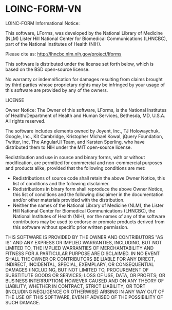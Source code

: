 # LOINC-FORM-VN
LOINC-FORM
Informational Notice: 

This software, LForms, was developed by the National Library of Medicine (NLM) Lister Hill National Center for Biomedical Communications (LHNCBC), part of the National Institutes of Health (NIH).

Please cite as: http://lhncbc.nlm.nih.gov/project/lforms

This software is distributed under the license set forth below, which is based on the BSD open-source license.  

No warranty or indemnification for damages resulting from claims brought by third parties whose proprietary rights may be infringed by your usage of this software are provided by any of the owners.


LICENSE

Owner Notice: The Owner of this software, LForms, is the National Institutes of Health/Department of Health and Human Services, Bethesda, MD, U.S.A.
All rights reserved.

The software includes elements owned by Joyent, Inc., TJ Holowaychuk, Google, Inc., Kit Cambridge, Kristopher Michael Kowal, jQuery Foundation, Twitter, Inc, The AngularUI Team, and Karsten Sperling, who have distributed them to NIH under the MIT open-source license.  

Redistribution and use in source and binary forms, with or without modification, are permitted for commercial and non-commercial purposes and products alike, provided that the following conditions are met:

  * Redistributions of source code shall retain the above Owner Notice, this list of conditions and the following disclaimer.
  * Redistributions in binary form shall reproduce the above Owner Notice, this list of conditions and the following disclaimer in the documentation and/or other materials provided with the distribution.
  * Neither the names of the National Library of Medicine (NLM), the Lister Hill National Center for Biomedical Communications (LHNCBC), the National Institutes of Health (NIH), nor the names of any of the software contributors may be used to endorse or promote products derived from this software without specific prior written permission.

THIS SOFTWARE IS PROVIDED BY THE OWNER AND CONTRIBUTORS "AS IS" AND ANY EXPRESS OR IMPLIED WARRANTIES, INCLUDING, BUT NOT LIMITED TO, THE IMPLIED WARRANTIES OF MERCHANTABILITY AND FITNESS FOR A PARTICULAR PURPOSE ARE DISCLAIMED. IN NO EVENT SHALL THE OWNER OR CONTRIBUTORS BE LIABLE FOR ANY DIRECT, INDIRECT, INCIDENTAL, SPECIAL,  EXEMPLARY, OR CONSEQUENTIAL DAMAGES (INCLUDING, BUT NOT LIMITED TO, PROCUREMENT OF SUBSTITUTE GOODS OR SERVICES; LOSS OF USE, DATA, OR PROFITS; OR BUSINESS INTERRUPTION) HOWEVER CAUSED AND ON ANY THEORY OF LIABILITY, WHETHER IN CONTRACT, STRICT LIABILITY, OR TORT (INCLUDING NEGLIGENCE OR OTHERWISE) ARISING IN ANY WAY OUT OF THE USE OF THIS
SOFTWARE, EVEN IF ADVISED OF THE POSSIBILITY OF SUCH DAMAGE.
